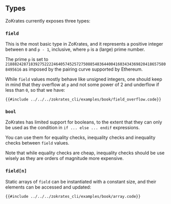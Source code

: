 ## Types

ZoKrates currently exposes three types:

### `field`

This is the most basic type in ZoKrates, and it represents a positive integer between `0` and `p - 1`, inclusive, where `p` is a (large) prime number.

The prime `p` is set to `21888242871839275222246405745257275088548364400416034343698204186575808495616` as imposed by the pairing curve supported by Ethereum.

While `field` values mostly behave like unsigned integers, one should keep in mind that they overflow at `p` and not some power of 2 and underflow if less than `0`, so that we have:

```zokrates
{{#include ../../../zokrates_cli/examples/book/field_overflow.code}}
```

### `bool`

ZoKrates has limited support for booleans, to the extent that they can only be used as the condition in `if ... else ... endif` expressions.

You can use them for equality checks, inequality checks and inequality checks between `field` values.

Note that while equality checks are cheap, inequality checks should be use wisely as they are orders of magnitude more expensive.

### `field[n]`

Static arrays of `field` can be instantiated with a constant size, and their elements can be accessed and updated:

```zokrates
{{#include ../../../zokrates_cli/examples/book/array.code}}
```
